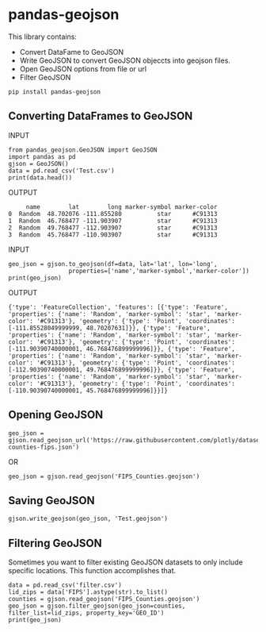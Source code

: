 # pandas-geojson
This library contains: 
* Convert DataFame to GeoJSON
* Write GeoJSON to convert GeoJSON objeccts into geojson files.
* Open GeoJSON options from file or url
* Filter GeoJSON

```
pip install pandas-geojson
```

## Converting DataFrames to GeoJSON
INPUT
```
from pandas_geojson.GeoJSON import GeoJSON
import pandas as pd
gjson = GeoJSON()
data = pd.read_csv('Test.csv')
print(data.head())
```
OUTPUT
```
     name        lat        long marker-symbol marker-color
0  Random  48.702076 -111.855280          star      #C91313
1  Random  46.768477 -111.903907          star      #C91313
2  Random  49.768477 -112.903907          star      #C91313
3  Random  45.768477 -110.903907          star      #C91313
```
INPUT
```
geo_json = gjson.to_geojson(df=data, lat='lat', lon='long',
                 properties=['name','marker-symbol','marker-color'])
print(geo_json)
```
OUTPUT
```
{'type': 'FeatureCollection', 'features': [{'type': 'Feature', 'properties': {'name': 'Random', 'marker-symbol': 'star', 'marker-color': '#C91313'}, 'geometry': {'type': 'Point', 'coordinates': [-111.85528049999999, 48.70207631]}}, {'type': 'Feature', 'properties': {'name': 'Random', 'marker-symbol': 'star', 'marker-color': '#C91313'}, 'geometry': {'type': 'Point', 'coordinates': [-111.90390740000001, 46.768476899999996]}}, {'type': 'Feature', 'properties': {'name': 'Random', 'marker-symbol': 'star', 'marker-color': '#C91313'}, 'geometry': {'type': 'Point', 'coordinates': [-112.90390740000001, 49.768476899999996]}}, {'type': 'Feature', 'properties': {'name': 'Random', 'marker-symbol': 'star', 'marker-color': '#C91313'}, 'geometry': {'type': 'Point', 'coordinates': [-110.90390740000001, 45.768476899999996]}}]}
```
## Opening GeoJSON
```
geo_json = gjson.read_geojson_url('https://raw.githubusercontent.com/plotly/datasets/master/geojson-counties-fips.json')
```
OR
```
geo_json = gjson.read_geojson('FIPS_Counties.geojson')
```
## Saving GeoJSON
```
gjson.write_geojson(geo_json, 'Test.geojson')
```

## Filtering GeoJSON
Sometimes you want to filter existing GeoJSON datasets to only include specific locations. This function accomplishes that. 
```
data = pd.read_csv('filter.csv')
lid_zips = data['FIPS'].astype(str).to_list()
counties = gjson.read_geojson('FIPS_Counties.geojson')
geo_json = gjson.filter_geojson(geo_json=counties, filter_list=lid_zips, property_key='GEO_ID')
print(geo_json)
```
